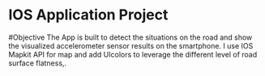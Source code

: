 <h1>IOS Application Project</h1>

#Objective
The App is built to detect the situations on the road and show the visualized accelerometer sensor results on the smartphone. I use IOS Mapkit API for map and add UIcolors to leverage the different level of road surface flatness,.
   
